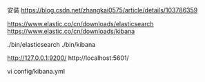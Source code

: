 安装
https://blog.csdn.net/zhangkai0575/article/details/103786359

https://www.elastic.co/cn/downloads/elasticsearch
https://www.elastic.co/cn/downloads/kibana


./bin/elasticsearch
./bin/kibana


http://127.0.0.1:9200/
http://localhost:5601/

vi config/kibana.yml